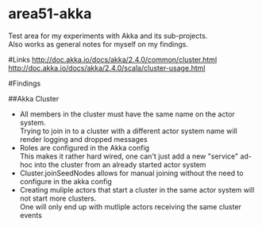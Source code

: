 # area51-akka
Test area for my experiments with Akka and its sub-projects.   
Also works as general notes for myself on my findings.

#Links
http://doc.akka.io/docs/akka/2.4.0/common/cluster.html   
http://doc.akka.io/docs/akka/2.4.0/scala/cluster-usage.html

#Findings

##Akka Cluster

* All members in the cluster must have the same name on the actor system.  
Trying to join in to a cluster with a different actor system name will render logging and dropped messages
* Roles are configured in the Akka config  
This makes it rather hard wired, one can't just add a new "service" ad-hoc into the cluster from an already started actor system
* Cluster.joinSeedNodes allows for manual joining without the need to configure in the akka config
* Creating muliple actors that start a cluster in the same actor system will not start more clusters.   
One will only end up with mutliple actors receiving the same cluster events
 
